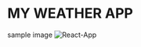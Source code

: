 # MY WEATHER APP

sample image
![React-App](https://github.com/developersajidxyz/My-Weather-App/assets/131254848/4304a8d0-c18d-4a9c-8ddf-f6664affa6a4)
